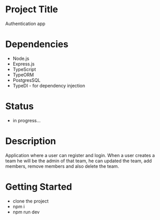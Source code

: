 # Project Title

Authentication app

# Dependencies

- Node.js
- Express.js
- TypeScript
- TypeORM
- PostgresSQL
- TypeDI - for dependency injection

# Status

- in progress...

# Description

Application where a user can register and login.
When a user creates a team he will be the admin of that team, he can updated the team, add members, remove members and also delete the team.

# Getting Started

- clone the project
- npm i
- npm run dev
